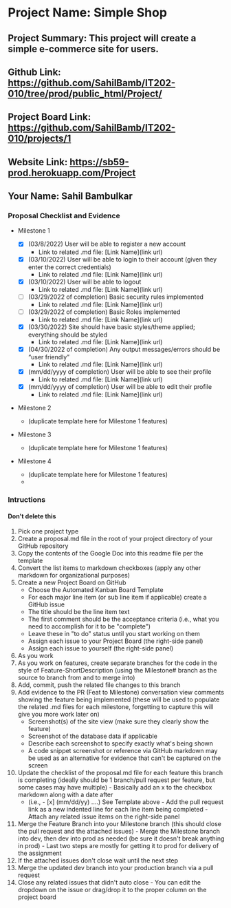 # Project Name: Simple Shop
## Project Summary: This project will create a simple e-commerce site for users. 
## Github Link: https://github.com/SahilBamb/IT202-010/tree/prod/public_html/Project/
## Project Board Link: https://github.com/SahilBamb/IT202-010/projects/1
## Website Link: https://sb59-prod.herokuapp.com/Project
## Your Name: Sahil Bambulkar

<!-- Line item / Feature template (use this for each bullet point) -- DO NOT DELETE THIS SECTION

- [ ] \(mm/dd/yyyy of completion) Feature Title (from the proposal bullet point, if it's a sub-point indent it properly)
  -  Link to related .md file: [Link Name](link url)

 End Line item / Feature Template -- DO NOT DELETE THIS SECTION --> 
 
 
### Proposal Checklist and Evidence

- Milestone 1

    - [x] \(03/8/2022) User will be able to register a new account
        -  Link to related .md file: [Link Name](link url)
    - [x] \(03/10/2022) User will be able to login to their account (given they enter the correct credentials)
        -  Link to related .md file: [Link Name](link url)
    - [x] \(03/10/2022) User will be able to logout
        -  Link to related .md file: [Link Name](link url)
    - [ ] \(03/29/2022 of completion) Basic security rules implemented
        -  Link to related .md file: [Link Name](link url)
    - [ ] \(03/29/2022 of completion) Basic Roles implemented
        -  Link to related .md file: [Link Name](link url)
    - [x] \(03/30/2022) Site should have basic styles/theme applied; everything should be styled
        -  Link to related .md file: [Link Name](link url)
    - [x] \(04/30/2022 of completion) Any output messages/errors should be “user friendly”
        -  Link to related .md file: [Link Name](link url)
    - [x] \(mm/dd/yyyy of completion) User will be able to see their profile
        -  Link to related .md file: [Link Name](link url)
    - [x] \(mm/dd/yyyy of completion) User will be able to edit their profile
        -  Link to related .md file: [Link Name](link url)

- Milestone 2
  - (duplicate template here for Milestone 1 features)
- Milestone 3
  - (duplicate template here for Milestone 1 features)
- Milestone 4
  - (duplicate template here for Milestone 1 features)
  - 
### Intructions
#### Don't delete this
1. Pick one project type
2. Create a proposal.md file in the root of your project directory of your GitHub repository
3. Copy the contents of the Google Doc into this readme file per the template
4. Convert the list items to markdown checkboxes (apply any other markdown for organizational purposes)
5. Create a new Project Board on GitHub
   - Choose the Automated Kanban Board Template
   - For each major line item (or sub line item if applicable) create a GitHub issue
   - The title should be the line item text
   - The first comment should be the acceptance criteria (i.e., what you need to accomplish for it to be "complete")
   - Leave these in "to do" status until you start working on them
   - Assign each issue to your Project Board (the right-side panel)
   - Assign each issue to yourself (the right-side panel)
6. As you work
  1. As you work on features, create separate branches for the code in the style of Feature-ShortDescription (using the Milestone# branch as the source to branch from and to merge into)
  2. Add, commit, push the related file changes to this branch
  3. Add evidence to the PR (Feat to Milestone) conversation view comments showing the feature being implemented (these will be used to populate the related .md files for each milestone, forgetting to capture this will give you more work later on)
     - Screenshot(s) of the site view (make sure they clearly show the feature)
     - Screenshot of the database data if applicable
     - Describe each screenshot to specify exactly what's being shown
     - A code snippet screenshot or reference via GitHub markdown may be used as an alternative for evidence that can't be captured on the screen
  4. Update the checklist of the proposal.md file for each feature this branch is completing (ideally should be 1 branch/pull request per feature, but some cases may have multiple)
    - Basically add an x to the checkbox markdown along with a date after
      - (i.e.,   - [x] (mm/dd/yy) ....) See Template above
    - Add the pull request link as a new indented line for each line item being completed
    - Attach any related issue items on the right-side panel
  5. Merge the Feature Branch into your Milestone branch (this should close the pull request and the attached issues)
    - Merge the Milestone branch into dev, then dev into prod as needed (be sure it doesn't break anything in prod)
    - Last two steps are mostly for getting it to prod for delivery of the assignment 
  7. If the attached issues don't close wait until the next step
  8. Merge the updated dev branch into your production branch via a pull request
  9. Close any related issues that didn't auto close
    - You can edit the dropdown on the issue or drag/drop it to the proper column on the project board